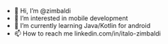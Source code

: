 - 👋 Hi, I’m @zimbaldi
- 👀 I’m interested in mobile development
- 🌱 I’m currently learning Java/Kotlin for android
- 📫 How to reach me linkedin.com/in/italo-zimbaldi

<!---
zimbaldi/zimbaldi is a ✨ special ✨ repository because its `README.md` (this file) appears on your GitHub profile.
You can click the Preview link to take a look at your changes.
--->
